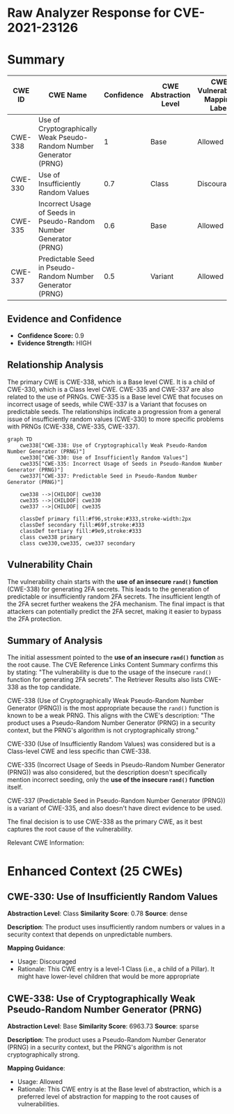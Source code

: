 # Raw Analyzer Response for CVE-2021-23126

# Summary
| CWE ID | CWE Name | Confidence | CWE Abstraction Level | CWE Vulnerability Mapping Label | CWE-Vulnerability Mapping Notes |
|---|---|---|---|---|---|
| CWE-338 | Use of Cryptographically Weak Pseudo-Random Number Generator (PRNG) | 1 | Base | Allowed | Primary CWE |
| CWE-330 | Use of Insufficiently Random Values | 0.7 | Class | Discouraged | Secondary Candidate |
| CWE-335 | Incorrect Usage of Seeds in Pseudo-Random Number Generator (PRNG) | 0.6 | Base | Allowed | Secondary Candidate |
| CWE-337 | Predictable Seed in Pseudo-Random Number Generator (PRNG) | 0.5 | Variant | Allowed | Secondary Candidate |

## Evidence and Confidence

*   **Confidence Score:** 0.9
*   **Evidence Strength:** HIGH

## Relationship Analysis
The primary CWE is CWE-338, which is a Base level CWE. It is a child of CWE-330, which is a Class level CWE. CWE-335 and CWE-337 are also related to the use of PRNGs. CWE-335 is a Base level CWE that focuses on incorrect usage of seeds, while CWE-337 is a Variant that focuses on predictable seeds. The relationships indicate a progression from a general issue of insufficiently random values (CWE-330) to more specific problems with PRNGs (CWE-338, CWE-335, CWE-337).

```mermaid
graph TD
    cwe338["CWE-338: Use of Cryptographically Weak Pseudo-Random Number Generator (PRNG)"]
    cwe330["CWE-330: Use of Insufficiently Random Values"]
    cwe335["CWE-335: Incorrect Usage of Seeds in Pseudo-Random Number Generator (PRNG)"]
    cwe337["CWE-337: Predictable Seed in Pseudo-Random Number Generator (PRNG)"]

    cwe338 -->|CHILDOF| cwe330
    cwe335 -->|CHILDOF| cwe330
    cwe337 -->|CHILDOF| cwe335
    
    classDef primary fill:#f96,stroke:#333,stroke-width:2px
    classDef secondary fill:#69f,stroke:#333
    classDef tertiary fill:#9e9,stroke:#333
    class cwe338 primary
    class cwe330,cwe335, cwe337 secondary
```

## Vulnerability Chain
The vulnerability chain starts with the **use of an insecure `rand()` function** (CWE-338) for generating 2FA secrets. This leads to the generation of predictable or insufficiently random 2FA secrets. The insufficient length of the 2FA secret further weakens the 2FA mechanism. The final impact is that attackers can potentially predict the 2FA secret, making it easier to bypass the 2FA protection.

## Summary of Analysis
The initial assessment pointed to the **use of an insecure `rand()` function** as the root cause. The CVE Reference Links Content Summary confirms this by stating: "The vulnerability is due to the usage of the insecure `rand()` function for generating 2FA secrets". The Retriever Results also lists CWE-338 as the top candidate.

CWE-338 (Use of Cryptographically Weak Pseudo-Random Number Generator (PRNG)) is the most appropriate because the `rand()` function is known to be a weak PRNG. This aligns with the CWE's description: "The product uses a Pseudo-Random Number Generator (PRNG) in a security context, but the PRNG's algorithm is not cryptographically strong."

CWE-330 (Use of Insufficiently Random Values) was considered but is a Class-level CWE and less specific than CWE-338.

CWE-335 (Incorrect Usage of Seeds in Pseudo-Random Number Generator (PRNG)) was also considered, but the description doesn't specifically mention incorrect seeding, only the **use of the insecure `rand()` function** itself.

CWE-337 (Predictable Seed in Pseudo-Random Number Generator (PRNG)) is a variant of CWE-335, and also doesn't have direct evidence to be used.

The final decision is to use CWE-338 as the primary CWE, as it best captures the root cause of the vulnerability.

Relevant CWE Information:

# Enhanced Context (25 CWEs)

## CWE-330: Use of Insufficiently Random Values
**Abstraction Level**: Class
**Similarity Score**: 0.78
**Source**: dense

**Description**:
The product uses insufficiently random numbers or values in a security context that depends on unpredictable numbers.

**Mapping Guidance**:
- Usage: Discouraged
- Rationale: This CWE entry is a level-1 Class (i.e., a child of a Pillar). It might have lower-level children that would be more appropriate

## CWE-338: Use of Cryptographically Weak Pseudo-Random Number Generator (PRNG)
**Abstraction Level**: Base
**Similarity Score**: 6963.73
**Source**: sparse

**Description**:
The product uses a Pseudo-Random Number Generator (PRNG) in a security context, but the PRNG's algorithm is not cryptographically strong.

**Mapping Guidance**:
- Usage: Allowed
- Rationale: This CWE entry is at the Base level of abstraction, which is a preferred level of abstraction for mapping to the root causes of vulnerabilities.